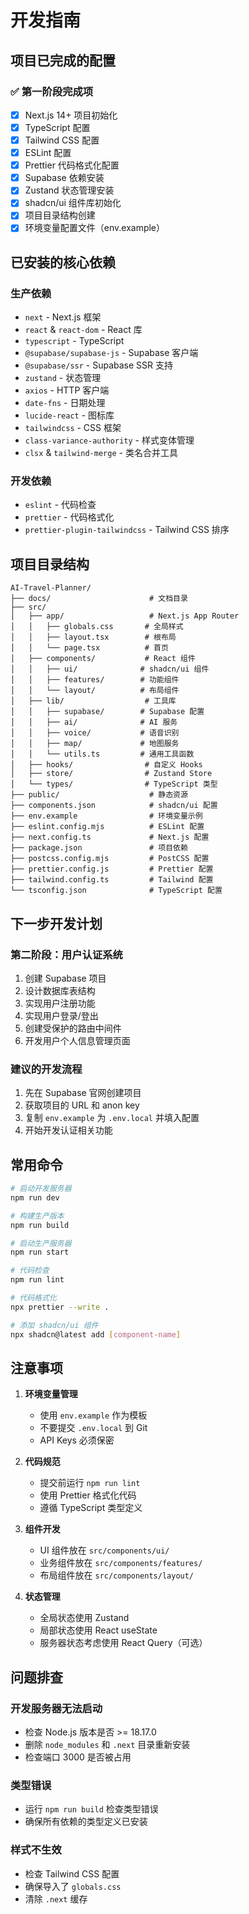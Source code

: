 # 开发指南

## 项目已完成的配置

### ✅ 第一阶段完成项
- [x] Next.js 14+ 项目初始化
- [x] TypeScript 配置
- [x] Tailwind CSS 配置
- [x] ESLint 配置
- [x] Prettier 代码格式化配置
- [x] Supabase 依赖安装
- [x] Zustand 状态管理安装
- [x] shadcn/ui 组件库初始化
- [x] 项目目录结构创建
- [x] 环境变量配置文件（env.example）

## 已安装的核心依赖

### 生产依赖
- `next` - Next.js 框架
- `react` & `react-dom` - React 库
- `typescript` - TypeScript
- `@supabase/supabase-js` - Supabase 客户端
- `@supabase/ssr` - Supabase SSR 支持
- `zustand` - 状态管理
- `axios` - HTTP 客户端
- `date-fns` - 日期处理
- `lucide-react` - 图标库
- `tailwindcss` - CSS 框架
- `class-variance-authority` - 样式变体管理
- `clsx` & `tailwind-merge` - 类名合并工具

### 开发依赖
- `eslint` - 代码检查
- `prettier` - 代码格式化
- `prettier-plugin-tailwindcss` - Tailwind CSS 排序

## 项目目录结构

```
AI-Travel-Planner/
├── docs/                      # 文档目录
├── src/
│   ├── app/                   # Next.js App Router
│   │   ├── globals.css       # 全局样式
│   │   ├── layout.tsx        # 根布局
│   │   └── page.tsx          # 首页
│   ├── components/           # React 组件
│   │   ├── ui/              # shadcn/ui 组件
│   │   ├── features/        # 功能组件
│   │   └── layout/          # 布局组件
│   ├── lib/                  # 工具库
│   │   ├── supabase/        # Supabase 配置
│   │   ├── ai/              # AI 服务
│   │   ├── voice/           # 语音识别
│   │   ├── map/             # 地图服务
│   │   └── utils.ts         # 通用工具函数
│   ├── hooks/                # 自定义 Hooks
│   ├── store/                # Zustand Store
│   └── types/                # TypeScript 类型
├── public/                    # 静态资源
├── components.json            # shadcn/ui 配置
├── env.example                # 环境变量示例
├── eslint.config.mjs          # ESLint 配置
├── next.config.ts             # Next.js 配置
├── package.json               # 项目依赖
├── postcss.config.mjs         # PostCSS 配置
├── prettier.config.js         # Prettier 配置
├── tailwind.config.ts         # Tailwind 配置
└── tsconfig.json              # TypeScript 配置
```

## 下一步开发计划

### 第二阶段：用户认证系统
1. 创建 Supabase 项目
2. 设计数据库表结构
3. 实现用户注册功能
4. 实现用户登录/登出
5. 创建受保护的路由中间件
6. 开发用户个人信息管理页面

### 建议的开发流程
1. 先在 Supabase 官网创建项目
2. 获取项目的 URL 和 anon key
3. 复制 `env.example` 为 `.env.local` 并填入配置
4. 开始开发认证相关功能

## 常用命令

```bash
# 启动开发服务器
npm run dev

# 构建生产版本
npm run build

# 启动生产服务器
npm run start

# 代码检查
npm run lint

# 代码格式化
npx prettier --write .

# 添加 shadcn/ui 组件
npx shadcn@latest add [component-name]
```

## 注意事项

1. **环境变量管理**
   - 使用 `env.example` 作为模板
   - 不要提交 `.env.local` 到 Git
   - API Keys 必须保密

2. **代码规范**
   - 提交前运行 `npm run lint`
   - 使用 Prettier 格式化代码
   - 遵循 TypeScript 类型定义

3. **组件开发**
   - UI 组件放在 `src/components/ui/`
   - 业务组件放在 `src/components/features/`
   - 布局组件放在 `src/components/layout/`

4. **状态管理**
   - 全局状态使用 Zustand
   - 局部状态使用 React useState
   - 服务器状态考虑使用 React Query（可选）

## 问题排查

### 开发服务器无法启动
- 检查 Node.js 版本是否 >= 18.17.0
- 删除 `node_modules` 和 `.next` 目录重新安装
- 检查端口 3000 是否被占用

### 类型错误
- 运行 `npm run build` 检查类型错误
- 确保所有依赖的类型定义已安装

### 样式不生效
- 检查 Tailwind CSS 配置
- 确保导入了 `globals.css`
- 清除 `.next` 缓存

